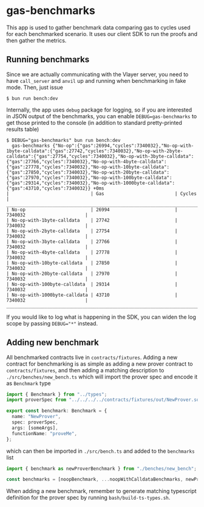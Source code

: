 # gas-benchmarks

This app is used to gather benchmark data comparing gas to cycles used
for each benchmarked scenario. It uses our client SDK to run the proofs
and then gather the metrics.

## Running benchmarks

Since we are actually communicating with the Vlayer server, you need to have
`call_server` and `anvil` up and running when benchmarking in fake mode. Then,
just issue

```
$ bun run bench:dev
```

Internally, the app uses `debug` package for logging, so if you are interested
in JSON output of the benchmarks, you can enable `DEBUG=gas-benchmarks` to get
those printed to the console (in addition to standard pretty-printed results table)

```
$ DEBUG="gas-benchmarks" bun run bench:dev
  gas-benchmarks {"No-op":{"gas":26994,"cycles":7340032},"No-op-with-1byte-calldata":{"gas":27742,"cycles":7340032},"No-op-with-2byte-calldata":{"gas":27754,"cycles":7340032},"No-op-with-3byte-calldata":{"gas":27766,"cycles":7340032},"No-op-with-4byte-calldata":{"gas":27778,"cycles":7340032},"No-op-with-10byte-calldata":{"gas":27850,"cycles":7340032},"No-op-with-20byte-calldata":{"gas":27970,"cycles":7340032},"No-op-with-100byte-calldata":{"gas":29314,"cycles":7340032},"No-op-with-1000byte-calldata":{"gas":43710,"cycles":7340032}} +0ms
|                              | Gas                          | Cycles                       |
______________________________________________________________________________________________
| No-op                        | 26994                        | 7340032                      |
| No-op-with-1byte-calldata    | 27742                        | 7340032                      |
| No-op-with-2byte-calldata    | 27754                        | 7340032                      |
| No-op-with-3byte-calldata    | 27766                        | 7340032                      |
| No-op-with-4byte-calldata    | 27778                        | 7340032                      |
| No-op-with-10byte-calldata   | 27850                        | 7340032                      |
| No-op-with-20byte-calldata   | 27970                        | 7340032                      |
| No-op-with-100byte-calldata  | 29314                        | 7340032                      |
| No-op-with-1000byte-calldata | 43710                        | 7340032                      |
______________________________________________________________________________________________  
```

If you would like to log what is happening in the SDK, you can widen the log scope by passing
`DEBUG="*"` instead.

## Adding new benchmark

All benchmarked contracts live in `contracts/fixtures`. Adding a new
contract for benchmarking is as simple as adding a new prover contract
to `contracts/fixtures`, and then adding a matching description to
`./src/benches/new_bench.ts` which will import
the prover spec and encode it as `Benchmark` type

```ts
import { Benchmark } from "../types";
import proverSpec from "../../../../contracts/fixtures/out/NewProver.sol/NewProver";

export const benchmark: Benchmark = {
  name: "NewProver",
  spec: proverSpec,
  args: [someArgs],
  functionName: "proveMe",
};
```

which can then be imported in `./src/bench.ts` and added to the `benchmarks` list

```ts
import { benchmark as newProverBenchmark } from "./benches/new_bench";

const benchmarks = [noopBenchmark, ...noopWithCalldataBenchmarks, newProverBenchmark];
```

When adding a new benchmark, remember to generate matching typescript definition for the
prover spec by running `bash/build-ts-types.sh`.
